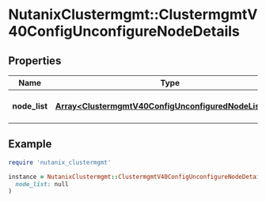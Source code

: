 # NutanixClustermgmt::ClustermgmtV40ConfigUnconfigureNodeDetails

## Properties

| Name | Type | Description | Notes |
| ---- | ---- | ----------- | ----- |
| **node_list** | [**Array&lt;ClustermgmtV40ConfigUnconfiguredNodeListItem&gt;**](ClustermgmtV40ConfigUnconfiguredNodeListItem.md) | List of unconfigured nodes. | [optional] |

## Example

```ruby
require 'nutanix_clustermgmt'

instance = NutanixClustermgmt::ClustermgmtV40ConfigUnconfigureNodeDetails.new(
  node_list: null
)
```

